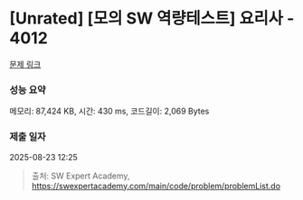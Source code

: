 # [Unrated] [모의 SW 역량테스트] 요리사 - 4012 

[문제 링크](https://swexpertacademy.com/main/code/problem/problemDetail.do?contestProbId=AWIeUtVakTMDFAVH) 

### 성능 요약

메모리: 87,424 KB, 시간: 430 ms, 코드길이: 2,069 Bytes

### 제출 일자

2025-08-23 12:25



> 출처: SW Expert Academy, https://swexpertacademy.com/main/code/problem/problemList.do